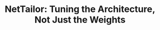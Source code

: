 ---
id:             2019-nettailor
title:          "NetTailor: Tuning the Architecture, Not Just the Weights"
authors:        
    - Me
    - Nuno
venue:          IEEE/CVF Conf. on Computer Vision and Pattern Recognition (CVPR), Long Beach, CA, 2019.
year:           "2019-07"
thumbnail:      assets/publications/2019-nettailor/thumbnail.png
links:
    pdf:        assets/publications/2019-nettailor/paper.pdf
    paper:      https://arxiv.org/abs/1907.00274
    code:       https://github.com/pedro-morgado/nettailor
    website:    https://pedro-morgado.github.io/nettailor/
    bibtex:     assets/publications/2019-nettailor/ref.txt
other_venues:
    - title:    "[Workshop] NetTailor: Tuning the Architecture, Not Just the Weights"
      venue:    Southern California Machine Learning Symposium (SCMLS), 2020.
      links:
        paper:    assets/publications/2019-nettailor/scmls20_paper.pdf
        bibtex:     assets/publications/2019-nettailor/scmls20_ref.txt
---